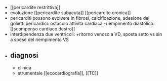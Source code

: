 - [[pericardite restrittiva]]
- evoluzione [[pericardite subacuta]] [[pericardite cronica]]
- pericarditi possono evolvere in fibrosi, calcificazione, adesione dei golietti pericardici: ostacolo attivita cardiaca -riempimento diastolico: [[scompenso cardiaco destro]]
- interdipendenza due ventricoli: +ritorno venoso a VD, sposta setto vs sin a spese del riempimento VS
- ## diagnosi
	- clinica
	- strumentale [[ecocardiografia]], [[TC]]